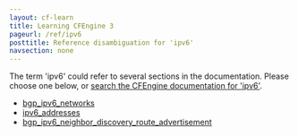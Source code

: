 ```yaml
---
layout: cf-learn
title: Learning CFEngine 3
pageurl: /ref/ipv6
posttitle: Reference disambiguation for 'ipv6'
navsection: none
---
```


The term 'ipv6' could refer to several sections in the documentation. Please choose one below, or
[search the CFEngine documentation for 'ipv6'](http://docs.cfengine.com/latest/search.html?q=ipv6).

- [bgp_ipv6_networks](http://docs.cfengine.com/latest/reference-components-routing_services_control.html#bgp_ipv6_networks)
- [ipv6_addresses](http://docs.cfengine.com/latest/reference-promise-types-interfaces.html#ipv6_addresses)
- [bgp_ipv6_neighbor_discovery_route_advertisement](http://docs.cfengine.com/latest/reference-promise-types-interfaces.html#bgp_ipv6_neighbor_discovery_route_advertisement)
